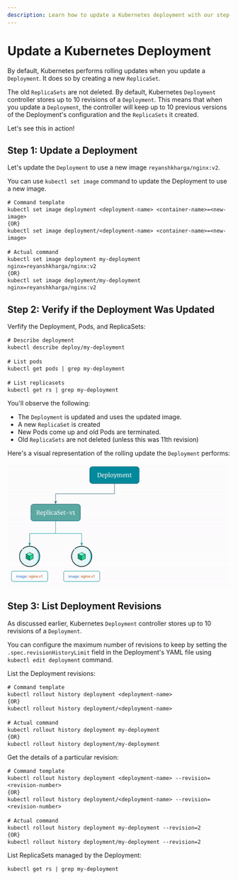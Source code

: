```yaml
---
description: Learn how to update a Kubernetes deployment with our step-by-step guide. Master the process of making changes to your application deployments.
---
```


# Update a Kubernetes Deployment

By default, Kubernetes performs rolling updates when you update a `Deployment`. It does so by creating a new `ReplicaSet`.

The old `ReplicaSets` are not deleted. By default, Kubernetes `Deployment` controller stores up to 10 revisions of a `Deployment`. This means that when you update a `Deployment`, the controller will keep up to 10 previous versions of the Deployment's configuration and the `ReplicaSets` it created.

Let's see this in action!


## Step 1: Update a Deployment

Let's update the `Deployment` to use a new image `reyanshkharga/nginx:v2`.

You can use `kubectl set image` command to update the Deployment to use a new image.

```
# Command template
kubectl set image deployment <deployment-name> <container-name>=<new-image>
{OR}
kubectl set image deployment/<deployment-name> <container-name>=<new-image>

# Actual command
kubectl set image deployment my-deployment nginx=reyanshkharga/nginx:v2
{OR}
kubectl set image deployment/my-deployment nginx=reyanshkharga/nginx:v2
```

## Step 2: Verify if the Deployment Was Updated

Verfify the Deployment, Pods, and ReplicaSets:

```
# Describe deployment
kubectl describe deploy/my-deployment

# List pods
kubectl get pods | grep my-deployment

# List replicasets
kubectl get rs | grep my-deployment
```

You'll observe the following:

- The `Deployment` is updated and uses the updated image.
- A new `ReplicaSet` is created
- New Pods come up and old Pods are terminated.
- Old `ReplicaSets` are not deleted (unless this was 11th revision)


Here's a visual representation of the rolling update the `Deployment` performs:

<p align="left">
    <img src="../../../..//assets/eks-course-images/deployment/rolling-update-using-deployment.gif" alt="Rolling Update Using Deployment" width="500" />
</p>


## Step 3: List Deployment Revisions

As discussed earlier, Kubernetes `Deployment` controller stores up to 10 revisions of a `Deployment`.

You can configure the maximum number of revisions to keep by setting the `.spec.revisionHistoryLimit` field in the Deployment's YAML file using `kubectl edit deployment` command.

List the Deployment revisions:

```
# Command template
kubectl rollout history deployment <deployment-name>
{OR}
kubectl rollout history deployment/<deployment-name>

# Actual command
kubectl rollout history deployment my-deployment
{OR}
kubectl rollout history deployment/my-deployment
```

Get the details of a particular revision:

```
# Command template
kubectl rollout history deployment <deployment-name> --revision=<revision-number>
{OR}
kubectl rollout history deployment/<deployment-name> --revision=<revision-number>

# Actual command
kubectl rollout history deployment my-deployment --revision=2
{OR}
kubectl rollout history deployment/my-deployment --revision=2
```

List ReplicaSets managed by the Deployment:

```
kubectl get rs | grep my-deployment
```